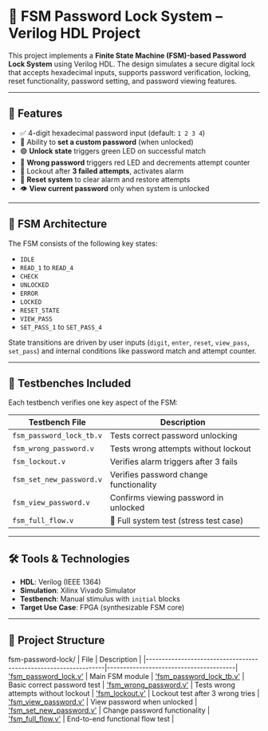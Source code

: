 # 🔐 FSM Password Lock System – Verilog HDL Project

This project implements a **Finite State Machine (FSM)-based Password Lock System** using Verilog HDL. The design simulates a secure digital lock that accepts hexadecimal inputs, supports password verification, locking, reset functionality, password setting, and password viewing features.

---

## 🚀 Features

- ✅ 4-digit hexadecimal password input (default: `1 2 3 4`)
- 🔄 Ability to **set a custom password** (when unlocked)
- 🟢 **Unlock state** triggers green LED on successful match
- 🔴 **Wrong password** triggers red LED and decrements attempt counter
- 🚨 Lockout after **3 failed attempts**, activates alarm
- 🔁 **Reset system** to clear alarm and restore attempts
- 👁️ **View current password** only when system is unlocked

---

## 🧠 FSM Architecture

The FSM consists of the following key states:

- `IDLE`
- `READ_1` to `READ_4`
- `CHECK`
- `UNLOCKED`
- `ERROR`
- `LOCKED`
- `RESET_STATE`
- `VIEW_PASS`
- `SET_PASS_1` to `SET_PASS_4`

State transitions are driven by user inputs (`digit`, `enter`, `reset`, `view_pass`, `set_pass`) and internal conditions like password match and attempt counter.

---

## 🧪 Testbenches Included

Each testbench verifies one key aspect of the FSM:

| Testbench File               | Description                              |
|-----------------------------|------------------------------------------|
| `fsm_password_lock_tb.v`          | Tests correct password unlocking         |
| `fsm_wrong_password.v`   | Tests wrong attempts without lockout     |
| `fsm_lockout.v`          | Verifies alarm triggers after 3 fails    |
| `fsm_set_new_password.v` | Verifies password change functionality   |
| `fsm_view_password.v`    | Confirms viewing password in unlocked    |
| `fsm_full_flow.v`        | 🚀 Full system test (stress test case)    |

---

## 🛠️ Tools & Technologies

- **HDL**: Verilog (IEEE 1364)
- **Simulation**: Xilinx Vivado Simulator
- **Testbench**: Manual stimulus with `initial` blocks
- **Target Use Case**: FPGA (synthesizable FSM core)

---

## 📁 Project Structure
fsm-password-lock/
| File                                | Description                                      |
|-----------------------------------------------------------------|----------------------------------------|
   ['fsm_password_lock.v'](designs/fsm_password_lock.v)          |   Main FSM module                      |
    ['fsm_password_lock_tb.v'](testbench/fsm_password_lock_tb.v) |   Basic correct password test          |
   ['fsm_wrong_password.v'](testbench/fsm_wrong_password.v)      |   Tests wrong attempts without lockout |
    ['fsm_lockout.v'](testbench/fsm_lockout.v)                   |   Lockout test after 3 wrong tries     |
    ['fsm_view_password.v'](testbench/fsm_view_password.v)       |   View password when unlocked          |
   ['fsm_set_new_password.v'](testbench/fsm_set_new_password.v)  |   Change password functionality        |
   ['fsm_full_flow.v'](testbench/fsm_full_flow.v)                |   End-to-end functional flow test      |



